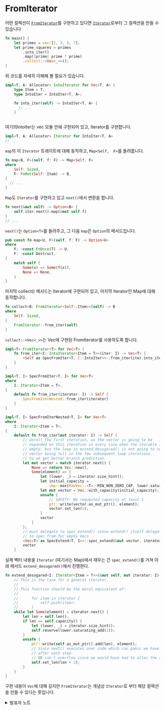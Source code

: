 # FromIterator

어떤 컬렉션이 [`FromIterator`](https://doc.rust-lang.org/std/iter/trait.FromIterator.html)를 구현하고 있다면 [`Iterator`](https://doc.rust-lang.org/std/iter/trait.Iterator.html)로부터 그 컬렉션을 만들 수 있습니다

```rust
fn main() {
    let primes = vec![2, 3, 5, 7];
    let prime_squares = primes
        .into_iter()
        .map(|prime| prime * prime)
        .collect::<Vec<_>>();
}
```

위 코드를 자세히 이해해 볼 필요가 있습니다.

```rust
impl<T, A: Allocator> IntoIterator for Vec<T, A> {
    type Item = T;
    type IntoIter = IntoIter<T, A>;

    fn into_iter(self) -> IntoIter<T, A> {
      // ...
    }
    
```

여기의IntoIter는 vec 모듈 안에 구현되어 있고, Iterator를 구현합니다.&#x20;

```rust
impl<T, A: Allocator> Iterator for IntoIter<T, A> 
// ...
```

`map`의 이 `Iterator` 트레이트에 대해 동작하고, `Map<Self,  F>`를 돌려줍니다.

```rust
fn map<B, F>(self, f: F) -> Map<Self, F>
where
    Self: Sized,
    F: FnMut(Self::Item) -> B,
{
  // ...
}
```

`Map`도 `Iterator`를 구현하고 있고 `next()`에서 변환을 합니다.&#x20;

```rust
fn next(&mut self) -> Option<B> {
    self.iter.next().map(&mut self.f)
}
// ... 
```

`next()`는 `Option<T>`를 돌려주고, 그 다음 `map`은 `Option`의 메서드입니다.

```rust
pub const fn map<U, F>(self, f: F) -> Option<U>
where
    F: ~const FnOnce(T) -> U,
    F: ~const Destruct,
{
    match self {
        Some(x) => Some(f(x)),
        None => None,
    }
}
```

마지막 collect() 메서드는 Iterator에 구현되어 있고, 마지막 Iterator인 Map에 대해 동작합니다.&#x20;

```rust
fn collect<B: FromIterator<Self::Item>>(self) -> B
where
    Self: Sized,
{
    FromIterator::from_iter(self)
}
```

`collect::<Vec<_>>`는 Vec에 구현된 FromIterator를 사용하도록 합니다.&#x20;

```rust
impl<T> FromIterator<T> for Vec<T> {
    fn from_iter<I: IntoIterator<Item = T>>(iter: I) -> Vec<T> {
        <Self as SpecFromIter<T, I::IntoIter>>::from_iter(iter.into_iter())
    }
}

impl<T, I> SpecFromIter<T, I> for Vec<T>
where
    I: Iterator<Item = T>,
{
    default fn from_iter(iterator: I) -> Self {
        SpecFromIterNested::from_iter(iterator)
    }
}

impl<T, I> SpecFromIterNested<T, I> for Vec<T>
where
    I: Iterator<Item = T>,
{
    default fn from_iter(mut iterator: I) -> Self {
        // Unroll the first iteration, as the vector is going to be
        // expanded on this iteration in every case when the iterable is not
        // empty, but the loop in extend_desugared() is not going to see the
        // vector being full in the few subsequent loop iterations.
        // So we get better branch prediction.
        let mut vector = match iterator.next() {
            None => return Vec::new(),
            Some(element) => {
                let (lower, _) = iterator.size_hint();
                let initial_capacity =
                    cmp::max(RawVec::<T>::MIN_NON_ZERO_CAP, lower.saturating_add(1));
                let mut vector = Vec::with_capacity(initial_capacity);
                unsafe {
                    // SAFETY: We requested capacity at least 1
                    ptr::write(vector.as_mut_ptr(), element);
                    vector.set_len(1);
                }
                vector
            }
        };
        // must delegate to spec_extend() since extend() itself delegates
        // to spec_from for empty Vecs
        <Vec<T> as SpecExtend<T, I>>::spec_extend(&mut vector, iterator);
        vector
    }
```

실제 벡터 내용을 `Iterator` (여기서는 Map)에서 채우는 건 `spec_extend()`를 거쳐 아래 메서드 `extend_desugared()`에서 진행한다.

```rust
fn extend_desugared<I: Iterator<Item = T>>(&mut self, mut iterator: I) {
    // This is the case for a general iterator.
    //
    // This function should be the moral equivalent of:
    //
    //      for item in iterator {
    //          self.push(item);
    //      }
    while let Some(element) = iterator.next() {
        let len = self.len();
        if len == self.capacity() {
            let (lower, _) = iterator.size_hint();
            self.reserve(lower.saturating_add(1));
        }
        unsafe {
            ptr::write(self.as_mut_ptr().add(len), element);
            // Since next() executes user code which can panic we have to bump the length
            // after each step.
            // NB can't overflow since we would have had to alloc the address space
            self.set_len(len + 1);
        }
    }
}
```

구현 내용이 `Vec`에 대해 길지만 `FromIterator`는 개념상 `Iterator`로 부터 해당 컬렉션을 만들 수 있다는 뜻입니다.



<details>

<summary>발표자 노트</summary>

`Iterator`에는 다음 함수가 정의되어 있습니다: `fn collect<B>(self) -> B where B: FromIterator<Self::Item>, Self: Sized`

`Iterator<Item = Result<V, E>>`을 `Result<Vec<V>, E>`로 변환할 수 있는 멋진 기능들도 구현되어 있습니다.

</details>
